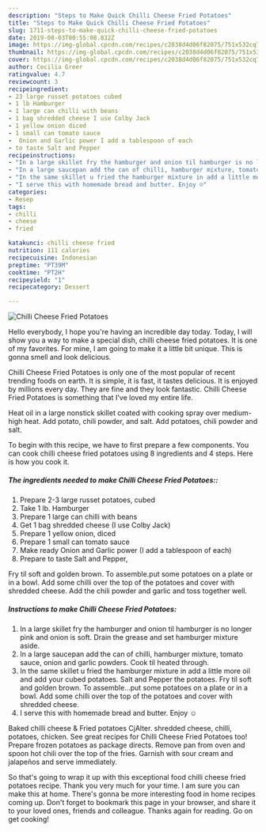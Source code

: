```yaml
---
description: "Steps to Make Quick Chilli Cheese Fried Potatoes"
title: "Steps to Make Quick Chilli Cheese Fried Potatoes"
slug: 1711-steps-to-make-quick-chilli-cheese-fried-potatoes
date: 2019-08-03T00:55:08.832Z
image: https://img-global.cpcdn.com/recipes/c2038d4d06f82075/751x532cq70/chilli-cheese-fried-potatoes-recipe-main-photo.jpg
thumbnail: https://img-global.cpcdn.com/recipes/c2038d4d06f82075/751x532cq70/chilli-cheese-fried-potatoes-recipe-main-photo.jpg
cover: https://img-global.cpcdn.com/recipes/c2038d4d06f82075/751x532cq70/chilli-cheese-fried-potatoes-recipe-main-photo.jpg
author: Cecilia Greer
ratingvalue: 4.7
reviewcount: 3
recipeingredient:
- 23 large russet potatoes cubed
- 1 lb Hamburger
- 1 large can chilli with beans
- 1 bag shredded cheese I use Colby Jack
- 1 yellow onion diced
- 1 small can tomato sauce
-  Onion and Garlic power I add a tablespoon of each
- to taste Salt and Pepper
recipeinstructions:
- "In a large skillet fry the hamburger and onion til hamburger is no longer pink and onion is soft. Drain the grease and set hamburger mixture aside."
- "In a large saucepan add the can of chilli, hamburger mixture, tomato sauce, onion and garlic powders. Cook til heated through."
- "In the same skillet u fried the hamburger mixture in add a little more oil and add your cubed potatoes. Salt and Pepper the potatoes. Fry til soft and golden brown. To assemble...put some potatoes on a plate or in a bowl. Add some chilli over the top of the potatoes and cover with shredded cheese."
- "I serve this with homemade bread and butter. Enjoy ☺️"
categories:
- Resep
tags:
- chilli
- cheese
- fried

katakunci: chilli cheese fried
nutrition: 111 calories
recipecuisine: Indonesian
preptime: "PT39M"
cooktime: "PT2H"
recipeyield: "1"
recipecategory: Dessert

---
```



![Chilli Cheese Fried Potatoes](https://img-global.cpcdn.com/recipes/c2038d4d06f82075/751x532cq70/chilli-cheese-fried-potatoes-recipe-main-photo.jpg)

Hello everybody, I hope you're having an incredible day today. Today, I will show you a way to make a special dish, chilli cheese fried potatoes. It is one of my favorites. For mine, I am going to make it a little bit unique. This is gonna smell and look delicious.

Chilli Cheese Fried Potatoes is only one of the most popular of recent trending foods on earth. It is simple, it is fast, it tastes delicious. It is enjoyed by millions every day. They are fine and they look fantastic. Chilli Cheese Fried Potatoes is something that I've loved my entire life.

Heat oil in a large nonstick skillet coated with cooking spray over medium-high heat. Add potato, chili powder, and salt. Add potatoes, chili powder and salt.


To begin with this recipe, we have to first prepare a few components. You can cook chilli cheese fried potatoes using 8 ingredients and 4 steps. Here is how you cook it.

##### The ingredients needed to make Chilli Cheese Fried Potatoes::

1. Prepare 2-3 large russet potatoes, cubed
1. Take 1 lb. Hamburger
1. Prepare 1 large can chilli with beans
1. Get 1 bag shredded cheese (I use Colby Jack)
1. Prepare 1 yellow onion, diced
1. Prepare 1 small can tomato sauce
1. Make ready  Onion and Garlic power (I add a tablespoon of each)
1. Prepare to taste Salt and Pepper,


Fry til soft and golden brown. To assemble.put some potatoes on a plate or in a bowl. Add some chilli over the top of the potatoes and cover with shredded cheese. Add the chili powder and garlic and toss together well. 

##### Instructions to make Chilli Cheese Fried Potatoes:

1. In a large skillet fry the hamburger and onion til hamburger is no longer pink and onion is soft. Drain the grease and set hamburger mixture aside.
1. In a large saucepan add the can of chilli, hamburger mixture, tomato sauce, onion and garlic powders. Cook til heated through.
1. In the same skillet u fried the hamburger mixture in add a little more oil and add your cubed potatoes. Salt and Pepper the potatoes. Fry til soft and golden brown. To assemble...put some potatoes on a plate or in a bowl. Add some chilli over the top of the potatoes and cover with shredded cheese.
1. I serve this with homemade bread and butter. Enjoy ☺️


Baked chilli cheese &amp; Fried potatoes CjAlter. shredded cheese, chilli, potatoes, chicken. See great recipes for Chilli Cheese Fried Potatoes too! Prepare frozen potatoes as package directs. Remove pan from oven and spoon hot chili over the top of the fries. Garnish with sour cream and jalapeños and serve immediately. 

So that's going to wrap it up with this exceptional food chilli cheese fried potatoes recipe. Thank you very much for your time. I am sure you can make this at home. There's gonna be more interesting food in home recipes coming up. Don't forget to bookmark this page in your browser, and share it to your loved ones, friends and colleague. Thanks again for reading. Go on get cooking!
